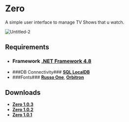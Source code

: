 # Zero
A simple user interface to manage TV Shows that u watch.

![Untitled-2](https://user-images.githubusercontent.com/46932317/218414384-98b14671-4bf5-43fa-87ce-6876397e7211.png)

## Requirements
* ### Framework **[.NET Framework 4.8](https://dotnet.microsoft.com/en-us/download/dotnet-framework/thank-you/net48-offline-installer)**
* ###DB Connectivity### **[SQL LocalDB](https://download.microsoft.com/download/7/c/1/7c14e92e-bdcb-4f89-b7cf-93543e7112d1/SqlLocalDB.msi)**
* ###Fonts### **[Russo One](https://fonts.google.com/specimen/Russo+One)**, **[Orbitron](https://fonts.google.com/specimen/Orbitron)**


## Downloads
* **[Zero 1.0.3](https://github.com/Pahasara/Zero/releases/download/Zero_v1.0.3/bin.zip)**
* **[Zero 1.0.2](https://github.com/Pahasara/Zero/releases/download/Zero_v1.0.2/bin.zip)**
* **[Zero 1.0.1](https://github.com/Pahasara/Zero/releases/download/Zero_v1.0.1/bin.zip)**

